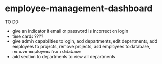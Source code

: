 # employee-management-dashboard

TO DO: 
- give an indicator if email or password is incorrect on login 
- time cards ????
- give admin capabilities to login, add departments, edit departments, add employees to projects, remove projects, add employees to database, remove employees from database
- add section to departments to view all departments 
